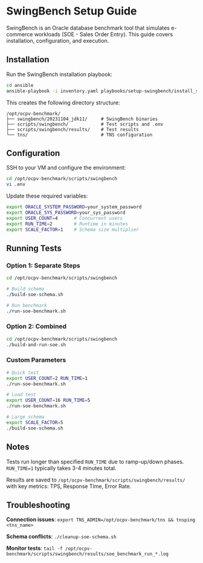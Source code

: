 # SwingBench Setup Guide

SwingBench is an Oracle database benchmark tool that simulates e-commerce workloads (SOE - Sales Order Entry). This guide covers installation, configuration, and execution.

## Installation

Run the SwingBench installation playbook:

```bash
cd ansible
ansible-playbook -i inventory.yaml playbooks/setup-swingbench/install_setup_swingbench.yml
```

This creates the following directory structure:
```
/opt/ocpv-benchmark/
├── swingbench/20231104_jdk11/     # SwingBench binaries
├── scripts/swingbench/            # Test scripts and .env
├── scripts/swingbench/results/    # Test results
└── tns/                           # TNS configuration
```

## Configuration

SSH to your VM and configure the environment:

```bash
cd /opt/ocpv-benchmark/scripts/swingbench
vi .env
```

Update these required variables:
```bash
export ORACLE_SYSTEM_PASSWORD=your_system_password
export ORACLE_SYS_PASSWORD=your_sys_password
export USER_COUNT=4      # Concurrent users
export RUN_TIME=2        # Runtime in minutes
export SCALE_FACTOR=1    # Schema size multiplier
```

## Running Tests

### Option 1: Separate Steps
```bash
cd /opt/ocpv-benchmark/scripts/swingbench

# Build schema
./build-soe-schema.sh

# Run benchmark
./run-soe-benchmark.sh
```

### Option 2: Combined
```bash
cd /opt/ocpv-benchmark/scripts/swingbench
./build-and-run-soe.sh
```

### Custom Parameters
```bash
# Quick test
export USER_COUNT=2 RUN_TIME=1
./run-soe-benchmark.sh

# Load test
export USER_COUNT=16 RUN_TIME=5
./run-soe-benchmark.sh

# Large schema
export SCALE_FACTOR=5
./build-soe-schema.sh
```

## Notes

Tests run longer than specified `RUN_TIME` due to ramp-up/down phases. `RUN_TIME=1` typically takes 3-4 minutes total.

Results are saved to `/opt/ocpv-benchmark/scripts/swingbench/results/` with key metrics: TPS, Response Time, Error Rate.

## Troubleshooting

**Connection issues**: `export TNS_ADMIN=/opt/ocpv-benchmark/tns && tnsping <tns_name>`

**Schema conflicts**: `./cleanup-soe-schema.sh`

**Monitor tests**: `tail -f /opt/ocpv-benchmark/scripts/swingbench/results/soe_benchmark_run_*.log` 